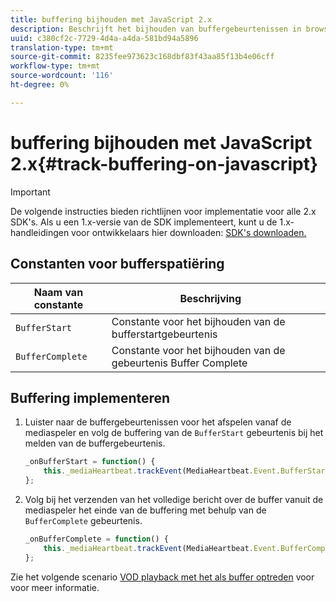 ```yaml
---
title: buffering bijhouden met JavaScript 2.x
description: Beschrijft het bijhouden van buffergebeurtenissen in browser-apps (JS).
uuid: c380cf2c-7729-4d4a-a4da-581bd94a5896
translation-type: tm+mt
source-git-commit: 8235fee973623c168dbf83f43aa85f13b4e06cff
workflow-type: tm+mt
source-wordcount: '116'
ht-degree: 0%

---
```



# buffering bijhouden met JavaScript 2.x{#track-buffering-on-javascript}

>[!IMPORTANT]
>
>De volgende instructies bieden richtlijnen voor implementatie voor alle 2.x SDK&#39;s. Als u een 1.x-versie van de SDK implementeert, kunt u de 1.x-handleidingen voor ontwikkelaars hier downloaden: [SDK&#39;s downloaden.](/help/sdk-implement/download-sdks.md)

## Constanten voor bufferspatiëring

| Naam van constante | Beschrijving     |
|---|---|
| `BufferStart` | Constante voor het bijhouden van de bufferstartgebeurtenis |
| `BufferComplete` | Constante voor het bijhouden van de gebeurtenis Buffer Complete |

## Buffering implementeren

1. Luister naar de buffergebeurtenissen voor het afspelen vanaf de mediaspeler en volg de buffering van de `BufferStart` gebeurtenis bij het melden van de buffergebeurtenis.

   ```js
   _onBufferStart = function() {
       this._mediaHeartbeat.trackEvent(MediaHeartbeat.Event.BufferStart);
   };
   ```

1. Volg bij het verzenden van het volledige bericht over de buffer vanuit de mediaspeler het einde van de buffering met behulp van de `BufferComplete` gebeurtenis.

   ```js
   _onBufferComplete = function() {
       this._mediaHeartbeat.trackEvent(MediaHeartbeat.Event.BufferComplete);
   };
   ```

Zie het volgende scenario [VOD playback met het als buffer optreden](/help/sdk-implement/tracking-scenarios/vod-buffering.md) voor voor meer informatie.

